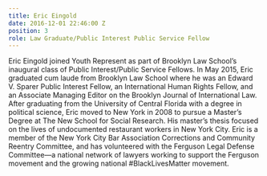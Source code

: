 ```yaml
---
title: Eric Eingold
date: 2016-12-01 22:46:00 Z
position: 3
role: Law Graduate/Public Interest Public Service Fellow
---
```


Eric Eingold joined Youth Represent as part of Brooklyn Law School’s inaugural class of Public Interest/Public Service Fellows. In May 2015, Eric graduated cum laude from Brooklyn Law School where he was an Edward V. Sparer Public Interest Fellow, an International Human Rights Fellow, and an Associate Managing Editor on the Brooklyn Journal of International Law. After graduating from the University of Central Florida with a degree in political science, Eric moved to New York in 2008 to pursue a Master’s Degree at The New School for Social Research. His master’s thesis focused on the lives of undocumented restaurant workers in New York City. Eric is a member of the New York City Bar Association Corrections and Community Reentry Committee, and has volunteered with the Ferguson Legal Defense Committee—a national network of lawyers working to support the Ferguson movement and the growing national #BlackLivesMatter movement.